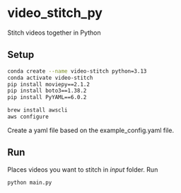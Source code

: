 # video_stitch_py
Stitch videos together in Python


## Setup

```bash
conda create --name video-stitch python=3.13
conda activate video-stitch
pip install moviepy==2.1.2
pip install boto3==1.38.2
pip install PyYAML==6.0.2

brew install awscli
aws configure
```

Create a yaml file based on the example_config.yaml file.

## Run

Places videos you want to stitch in _input_ folder.
Run 

```bash
python main.py
```
